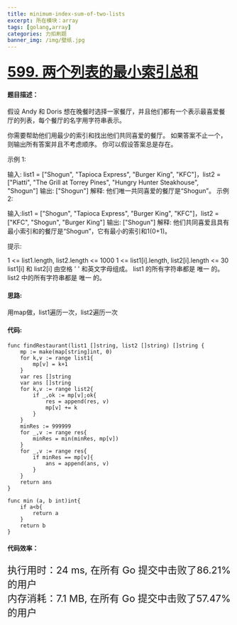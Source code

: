 ```yaml
---
title: minimum-index-sum-of-two-lists
excerpt: 所在模块：array
tags: [golang,array]
categories: 力扣刷题
banner_img: /img/壁纸.jpg
---
```


### <font size=6px>[599. 两个列表的最小索引总和](https://leetcode-cn.com/problems/minimum-index-sum-of-two-lists/)</font>

#### 题目描述：

假设 Andy 和 Doris 想在晚餐时选择一家餐厅，并且他们都有一个表示最喜爱餐厅的列表，每个餐厅的名字用字符串表示。

你需要帮助他们用最少的索引和找出他们共同喜爱的餐厅。 如果答案不止一个，则输出所有答案并且不考虑顺序。 你可以假设答案总是存在。

 

示例 1:

输入: list1 = ["Shogun", "Tapioca Express", "Burger King", "KFC"]，list2 = ["Piatti", "The Grill at Torrey Pines", "Hungry Hunter Steakhouse", "Shogun"]
输出: ["Shogun"]
解释: 他们唯一共同喜爱的餐厅是“Shogun”。
示例 2:

输入:list1 = ["Shogun", "Tapioca Express", "Burger King", "KFC"]，list2 = ["KFC", "Shogun", "Burger King"]
输出: ["Shogun"]
解释: 他们共同喜爱且具有最小索引和的餐厅是“Shogun”，它有最小的索引和1(0+1)。


提示:

1 <= list1.length, list2.length <= 1000
1 <= list1[i].length, list2[i].length <= 30 
list1[i] 和 list2[i] 由空格 ' ' 和英文字母组成。
list1 的所有字符串都是 唯一 的。
list2 中的所有字符串都是 唯一 的。

#### 思路:

用map做，list1遍历一次，list2遍历一次

#### 代码:

```golang
func findRestaurant(list1 []string, list2 []string) []string {
    mp := make(map[string]int, 0)
    for k,v := range list1{
        mp[v] = k+1
    }
    var res []string
    var ans []string
    for k,v := range list2{
        if _,ok := mp[v];ok{
            res = append(res, v)
            mp[v] += k
        }
    }
    minRes := 999999
    for _,v := range res{
        minRes = min(minRes, mp[v])
    }
    for _,v := range res{
        if minRes == mp[v]{
            ans = append(ans, v)
        }
    }
    return ans
}

func min (a, b int)int{
    if a<b{
        return a
    }
    return b
}
```

#### 代码效率：

<p class="note note-primary"; style="font-size:22px">
   执行用时：24 ms, 在所有 Go 提交中击败了86.21%的用户

<br>
   内存消耗：7.1 MB, 在所有 Go 提交中击败了57.47%的用户
</p>

